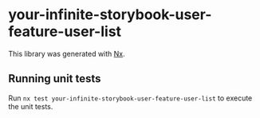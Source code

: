 # your-infinite-storybook-user-feature-user-list

This library was generated with [Nx](https://nx.dev).

## Running unit tests

Run `nx test your-infinite-storybook-user-feature-user-list` to execute the unit tests.
